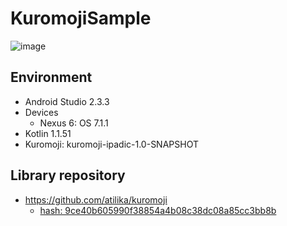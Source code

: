 # KuromojiSample

![image](https://raw.githubusercontent.com/sakebook/KuromojiSample/master/art/demo.gif)

## Environment
 * Android Studio 2.3.3
 * Devices
    * Nexus 6: OS 7.1.1 
 * Kotlin 1.1.51
 * Kuromoji: kuromoji-ipadic-1.0-SNAPSHOT

## Library repository
 * https://github.com/atilika/kuromoji
    * [hash: 9ce40b605990f38854a4b08c38dc08a85cc3bb8b](https://github.com/atilika/kuromoji/tree/9ce40b605990f38854a4b08c38dc08a85cc3bb8b)
   
